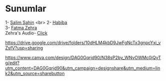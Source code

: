 # Sunumlar

1- [Salim Şahin]([https://www.canva.com/design/DAGc_1R8e10/8xkMi-psa-EBTYi-tBwqIA/edit?utm_content=DAGc_1R8e10&utm_campaign=designshare&utm_medium=link2&utm_source=sharebutton](https://www.canva.com/design/DAGp_aYYEM0/4ZfrX63n7x7DRR87-LpwBg/edit))
<br>
2- [Habiba](https://www.canva.com/design/DAGc_1bn1Dk/9FXGsNccFRt4Iddeabo09w/edit?utm_content=DAGc_1bn1Dk&utm_campaign=designshare&utm_medium=link2&utm_source=sharebutton)
<br>
3- [Fatma Zehra](https://www.canva.com/design/DAGcibiuQgM/XC-m2tgsC3SuAgkqZBhiNg/view?utm_content=DAGcibiuQgM&utm_campaign=designshare&utm_medium=link2&utm_source=uniquelinks&utlId=hfb31d1da1b)
<br> 
Zehra's Audio- [Click](https://youtu.be/vAirXo6FJDs?si=r-1BObTsgeDtl9x0)

https://drive.google.com/drive/folders/10dHLM4kbD9JwFgNcTx3gnpcYxj_vZsfV?usp=sharing

https://www.canva.com/design/DAG0Gqrjd90/N38sP2by_WNvOWMc0jQyTg/edit?utm_content=DAG0Gqrjd90&utm_campaign=designshare&utm_medium=link2&utm_source=sharebutton
